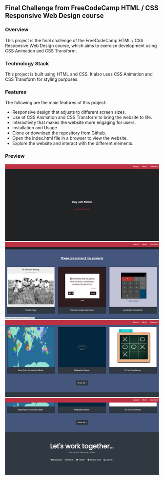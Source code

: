 ## Final Challenge from FreeCodeCamp HTML / CSS Responsive Web Design course

### Overview
This project is the final challenge of the FreeCodeCamp HTML / CSS Responsive Web Design course, which aims to exercise development using CSS Animation and CSS Transform.

### Technology Stack
This project is built using HTML and CSS. It also uses CSS Animation and CSS Transform for styling purposes.

### Features
The following are the main features of this project:

- Responsive design that adjusts to different screen sizes.
- Use of CSS Animation and CSS Transform to bring the website to life.
- Interactivity that makes the website more engaging for users.
- Installation and Usage
- Clone or download the repository from Github.
- Open the index.html file in a browser to view the website.
- Explore the website and interact with the different elements.

### Preview
<img src="https://github.com/pollyminatel/FreeCodeCamp-ResponsiveWebDesign-PersonalPortfolioWebpage/blob/main/screenshot1.png"/>
<img src="https://github.com/pollyminatel/FreeCodeCamp-ResponsiveWebDesign-PersonalPortfolioWebpage/blob/main/screenshot2.png"/>
<img src="https://github.com/pollyminatel/FreeCodeCamp-ResponsiveWebDesign-PersonalPortfolioWebpage/blob/main/screenshot3.png"/>
<img src="https://github.com/pollyminatel/FreeCodeCamp-ResponsiveWebDesign-PersonalPortfolioWebpage/blob/main/screenshot4.png"/>
